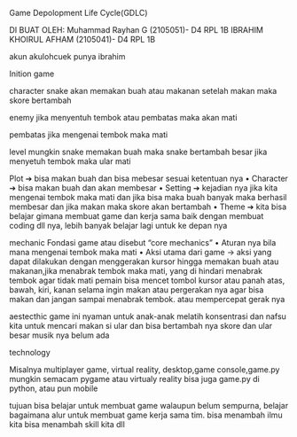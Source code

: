 Game Depolopment Life Cycle(GDLC)

DI BUAT OLEH:
Muhammad Rayhan G (2105051)- D4 RPL 1B 
IBRAHIM KHOIRUL AFHAM (2105041)- D4 RPL 1B 

akun akulohcuek punya ibrahim 


Inition game 

character 
snake akan memakan buah atau makanan setelah makan maka skore bertambah

enemy 
jika menyentuh tembok atau pembatas maka akan mati 

pembatas
jika mengenai tembok maka mati

level 
mungkin snake memakan buah maka snake bertambah besar jika menyetuh tembok maka ular mati 



Plot ➔ bisa makan buah dan bisa mebesar sesuai ketentuan nya
• Character ➔ bisa makan buah dan akan membesar 
• Setting ➔ kejadian nya jika kita mengenai tembok maka mati dan jika bisa maka buah banyak maka berhasil membesar dan jika makan maka skore akan bertambah
• Theme ➔ kita bisa belajar gimana membuat game dan kerja sama baik dengan membuat coding dll nya, lebih banyak belajar lagi untuk ke depan nya 


mechanic 
Fondasi game atau disebut “core mechanics”
• Aturan nya bila mana mengenai tembok maka mati
• Aksi utama dari game → aksi yang dapat dilakukan dengan menggerakan kursor hingga memakan buah atau makanan,jika menabrak tembok maka mati, yang di hindari menabrak tembok agar tidak mati
pemain bisa mencet tombol kursor atau panah atas, bawah, kiri, kanan selama ingin makan atau pergerakan nya agar bisa makan dan jangan sampai menabrak tembok. 
atau mempercepat gerak nya

aestecthic 
game ini nyaman untuk anak-anak melatih konsentrasi dan nafsu kita untuk mencari makan si ular dan bisa bertambah nya skore dan ular besar
musik nya belum ada 


technology 

Misalnya multiplayer game, virtual reality, desktop,game console,game.py
mungkin semacam pygame atau virtualy reality bisa juga game.py di python, atau pun mobile 






tujuan 
bisa belajar untuk membuat game walaupun belum sempurna, 
belajar bagaimana alur untuk membuat game 
kerja sama tim.
bisa menambah ilmu kita 
bisa menambah skill kita 
dll



